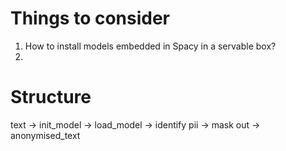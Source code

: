 # Things to consider
1. How to install models embedded in Spacy in a servable box?
2.


# Structure
text -> init_model -> load_model -> identify pii -> mask out -> anonymised_text